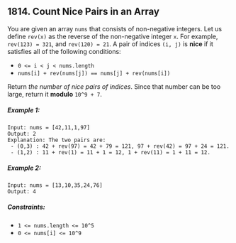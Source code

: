 ## 1814. Count Nice Pairs in an Array

You are given an array ```nums``` that consists of non-negative integers. Let us define ```rev(x)``` as the reverse of the non-negative integer ```x```. For example, ```rev(123) = 321```, and ```rev(120) = 21```. A pair of indices ```(i, j)``` is **nice** if it satisfies all of the following conditions:

* ```0 <= i < j < nums.length```
* ```nums[i] + rev(nums[j]) == nums[j] + rev(nums[i])```

Return *the number of nice pairs of indices*. Since that number can be too large, return it **modulo** ```10^9 + 7```.

##### Example 1:
```
Input: nums = [42,11,1,97]
Output: 2
Explanation: The two pairs are:
 - (0,3) : 42 + rev(97) = 42 + 79 = 121, 97 + rev(42) = 97 + 24 = 121.
 - (1,2) : 11 + rev(1) = 11 + 1 = 12, 1 + rev(11) = 1 + 11 = 12.
```
##### Example 2:
```
Input: nums = [13,10,35,24,76]
Output: 4
```

##### Constraints:

* ```1 <= nums.length <= 10^5```
* ```0 <= nums[i] <= 10^9```